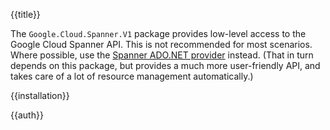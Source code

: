 {{title}}

The `Google.Cloud.Spanner.V1` package provides low-level access to the Google Cloud Spanner API.
This is not recommended for most scenarios. Where possible, use the
[Spanner ADO.NET provider](../../Google.Cloud.Spanner.Data/latest) instead. (That in turn depends on this package,
but provides a much more user-friendly API, and takes care of a lot of resource management automatically.)

{{installation}}

{{auth}}

